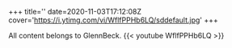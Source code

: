 +++
title=''
date=2020-11-03T17:12:08Z
cover='https://i.ytimg.com/vi/WflfPPHb6LQ/sddefault.jpg'
+++

All content belongs to GlennBeck.
{{< youtube WflfPPHb6LQ >}}
